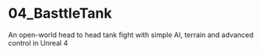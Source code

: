 # 04_BasttleTank
An open-world head to head tank fight with simple AI, terrain and advanced control in Unreal 4
